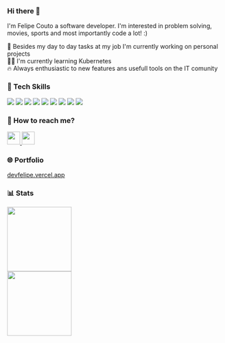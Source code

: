 ### Hi there 👋

I'm Felipe Couto a software developer. I'm interested in problem solving, movies, sports and most importantly code a lot! :)

🧰 Besides my day to day tasks at my job I'm currently working on personal projects
<br/>
👨‍🎓 I'm currently learning Kubernetes
<br/>
🔥 Always enthusiastic to new features ans usefull tools on the IT comunity


### 💼 Tech Skills
![](https://img.shields.io/badge/Framework-React-informational?style=flat&logo=react&color=61DAFB)
![](https://img.shields.io/badge/Framework-Angular-informational?style=flat&logo=angular&color=FF0000)
![](https://img.shields.io/badge/Code-Typescript-informational?style=flat&logo=typescript&logoColor=white)
![](https://img.shields.io/badge/Framework-Dotnet-informational?style=flat&logo=dotnet&logoColor=white)
![](https://img.shields.io/badge/Framework-Nest-informational?style=flat&logo=NestJs&color=FF0000)
![](https://img.shields.io/badge/Framework-node.js-informational?style=flat&logo=node.js&logoColor=white&color=6cc24a)
![](https://img.shields.io/badge/Container-Docker-informational?style=flat&logo=Docker&color=1D63ED)
![](https://img.shields.io/badge/Database-PostgreSQL-informational?style=flat&logo=PostgreSQL&color=336791)
![](https://img.shields.io/badge/Database-MongoDB-informational?style=flat&logo=mongodb&logoColor=white&color=215732)


### 🤝 How to reach me?

<a href="https://www.linkedin.com/in/felipecoutodarocha" target="_blank">
<img src="https://camo.githubusercontent.com/e9592fd6ea20b888ed3c7621d8c7257835af4f2e7232e92f5db4e9e2e4e91380/68747470733a2f2f6564656e742e6769746875622e696f2f537570657254696e7949636f6e732f696d616765732f7376672f6c696e6b6564696e2e737667" width="30px" height="30px" />
</a>

<a href="mailto: felipecoutodarocha@gmail.com">
<img src="https://camo.githubusercontent.com/39e81350f83b315e27ebc7633c5855591a59a6480975735c7d379d91eecbc4cb/68747470733a2f2f6564656e742e6769746875622e696f2f537570657254696e7949636f6e732f696d616765732f7376672f676d61696c2e737667" width="30px" height="30px" />
</a>

### 🌐 Portfolio
 [devfelipe.vercel.app](https://devfelipe.vercel.app/)

### 📊 Stats

<section> 
  <img style='display: block' height='150em' src='https://github-readme-stats.vercel.app/api?username=felipehimself&show_icons=true&theme=tokyonight' />
  <img style='display: block'  height='150em' src='https://github-readme-stats.vercel.app/api/top-langs/?username=felipehimself&layout=compact' />
</section>

